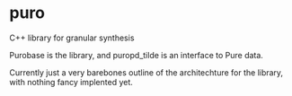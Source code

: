 puro
====

C++ library for granular synthesis


Purobase is the library, and puropd_tilde is an interface to Pure data.

Currently just a very barebones outline of the architechture for the library, with nothing fancy implented yet.
